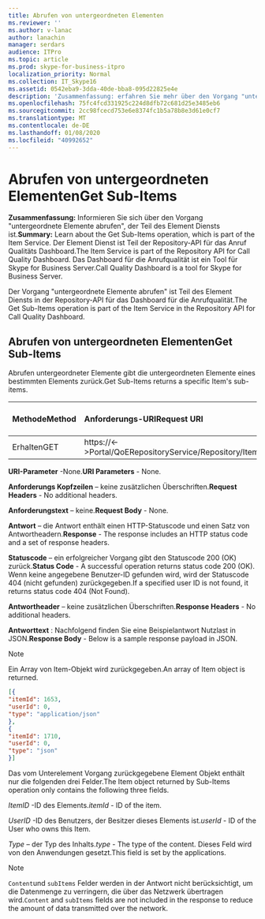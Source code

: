 ```yaml
---
title: Abrufen von untergeordneten Elementen
ms.reviewer: ''
ms.author: v-lanac
author: lanachin
manager: serdars
audience: ITPro
ms.topic: article
ms.prod: skype-for-business-itpro
localization_priority: Normal
ms.collection: IT_Skype16
ms.assetid: 0542eba9-3dda-40de-bba8-095d22825e4e
description: 'Zusammenfassung: erfahren Sie mehr über den Vorgang "untergeordnete Elemente abrufen", der Teil des Element Diensts ist. Der Element Dienst ist Teil der Repository-API für das Anruf Qualitäts Dashboard. Das Dashboard für die Anrufqualität ist ein Tool für Skype for Business Server.'
ms.openlocfilehash: 75fc4fcd331925c224d8dfb72c681d25e3485eb6
ms.sourcegitcommit: 2cc98fcecd753e6e8374fc1b5a78b8e3d61e0cf7
ms.translationtype: MT
ms.contentlocale: de-DE
ms.lasthandoff: 01/08/2020
ms.locfileid: "40992652"
---
```

# <a name="get-sub-items"></a><span data-ttu-id="df631-105">Abrufen von untergeordneten Elementen</span><span class="sxs-lookup"><span data-stu-id="df631-105">Get Sub-Items</span></span>
 
<span data-ttu-id="df631-106">**Zusammenfassung:** Informieren Sie sich über den Vorgang "untergeordnete Elemente abrufen", der Teil des Element Diensts ist.</span><span class="sxs-lookup"><span data-stu-id="df631-106">**Summary:** Learn about the Get Sub-Items operation, which is part of the Item Service.</span></span> <span data-ttu-id="df631-107">Der Element Dienst ist Teil der Repository-API für das Anruf Qualitäts Dashboard.</span><span class="sxs-lookup"><span data-stu-id="df631-107">The Item Service is part of the Repository API for Call Quality Dashboard.</span></span> <span data-ttu-id="df631-108">Das Dashboard für die Anrufqualität ist ein Tool für Skype for Business Server.</span><span class="sxs-lookup"><span data-stu-id="df631-108">Call Quality Dashboard is a tool for Skype for Business Server.</span></span>
  
<span data-ttu-id="df631-109">Der Vorgang "untergeordnete Elemente abrufen" ist Teil des Element Diensts in der Repository-API für das Dashboard für die Anrufqualität.</span><span class="sxs-lookup"><span data-stu-id="df631-109">The Get Sub-Items operation is part of the Item Service in the Repository API for Call Quality Dashboard.</span></span>
  
## <a name="get-sub-items"></a><span data-ttu-id="df631-110">Abrufen von untergeordneten Elementen</span><span class="sxs-lookup"><span data-stu-id="df631-110">Get Sub-Items</span></span>

<span data-ttu-id="df631-111">Abrufen untergeordneter Elemente gibt die untergeordneten Elemente eines bestimmten Elements zurück.</span><span class="sxs-lookup"><span data-stu-id="df631-111">Get Sub-Items returns a specific Item's sub-items.</span></span>
  

|<span data-ttu-id="df631-112">**Methode**</span><span class="sxs-lookup"><span data-stu-id="df631-112">**Method**</span></span>|<span data-ttu-id="df631-113">**Anforderungs-URI**</span><span class="sxs-lookup"><span data-stu-id="df631-113">**Request URI**</span></span>|<span data-ttu-id="df631-114">**HTTP-Version**</span><span class="sxs-lookup"><span data-stu-id="df631-114">**HTTP Version**</span></span>|
|:-----|:-----|:-----|
|<span data-ttu-id="df631-115">Erhalten</span><span class="sxs-lookup"><span data-stu-id="df631-115">GET</span></span>  <br/> |<span data-ttu-id="df631-116">https://\<-\>Portal/QoERepositoryService/Repository/Item/{Itemid}/SubItem</span><span class="sxs-lookup"><span data-stu-id="df631-116">https://\<portal\>/QoERepositoryService/repository/item/{itemId}/subitem</span></span>  <br/> |<span data-ttu-id="df631-117">HTTP/1.1</span><span class="sxs-lookup"><span data-stu-id="df631-117">HTTP/1.1</span></span>  <br/> |
   
 <span data-ttu-id="df631-118">**URI-Parameter** -None.</span><span class="sxs-lookup"><span data-stu-id="df631-118">**URI Parameters** - None.</span></span>
  
 <span data-ttu-id="df631-119">**Anforderungs Kopfzeilen** – keine zusätzlichen Überschriften.</span><span class="sxs-lookup"><span data-stu-id="df631-119">**Request Headers** - No additional headers.</span></span>
  
 <span data-ttu-id="df631-120">**Anforderungstext** – keine.</span><span class="sxs-lookup"><span data-stu-id="df631-120">**Request Body** - None.</span></span>
  
 <span data-ttu-id="df631-121">**Antwort** – die Antwort enthält einen HTTP-Statuscode und einen Satz von Antwortheadern.</span><span class="sxs-lookup"><span data-stu-id="df631-121">**Response** - The response includes an HTTP status code and a set of response headers.</span></span>
  
 <span data-ttu-id="df631-122">**Statuscode** – ein erfolgreicher Vorgang gibt den Statuscode 200 (OK) zurück.</span><span class="sxs-lookup"><span data-stu-id="df631-122">**Status Code** - A successful operation returns status code 200 (OK).</span></span> <span data-ttu-id="df631-123">Wenn keine angegebene Benutzer-ID gefunden wird, wird der Statuscode 404 (nicht gefunden) zurückgegeben.</span><span class="sxs-lookup"><span data-stu-id="df631-123">If a specified user ID is not found, it returns status code 404 (Not Found).</span></span>
  
 <span data-ttu-id="df631-124">**Antwortheader** – keine zusätzlichen Überschriften.</span><span class="sxs-lookup"><span data-stu-id="df631-124">**Response Headers** - No additional headers.</span></span>
  
 <span data-ttu-id="df631-125">**Antworttext** : Nachfolgend finden Sie eine Beispielantwort Nutzlast in JSON.</span><span class="sxs-lookup"><span data-stu-id="df631-125">**Response Body** - Below is a sample response payload in JSON.</span></span>
  
> [!NOTE]
> <span data-ttu-id="df631-126">Ein Array von Item-Objekt wird zurückgegeben.</span><span class="sxs-lookup"><span data-stu-id="df631-126">An array of Item object is returned.</span></span> 
  
```json
[{
"itemId": 1653,
"userId": 0,
"type": "application/json"
},
{
"itemId": 1710,
"userId": 0,
"type": "json"
}]
```

<span data-ttu-id="df631-127">Das vom Unterelement Vorgang zurückgegebene Element Objekt enthält nur die folgenden drei Felder.</span><span class="sxs-lookup"><span data-stu-id="df631-127">The Item object returned by Sub-Items operation only contains the following three fields.</span></span> 
  
 <span data-ttu-id="df631-128">*ItemID* -ID des Elements.</span><span class="sxs-lookup"><span data-stu-id="df631-128">*itemId*  - ID of the item.</span></span>
  
 <span data-ttu-id="df631-129">*UserID* -ID des Benutzers, der Besitzer dieses Elements ist.</span><span class="sxs-lookup"><span data-stu-id="df631-129">*userId*  - ID of the User who owns this Item.</span></span>
  
 <span data-ttu-id="df631-130">*Type* – der Typ des Inhalts.</span><span class="sxs-lookup"><span data-stu-id="df631-130">*type*  - The type of the content.</span></span> <span data-ttu-id="df631-131">Dieses Feld wird von den Anwendungen gesetzt.</span><span class="sxs-lookup"><span data-stu-id="df631-131">This field is set by the applications.</span></span>
  
> [!NOTE]
>  <span data-ttu-id="df631-132">`Content`und `subItems` Felder werden in der Antwort nicht berücksichtigt, um die Datenmenge zu verringern, die über das Netzwerk übertragen wird.</span><span class="sxs-lookup"><span data-stu-id="df631-132">`Content` and `subItems` fields are not included in the response to reduce the amount of data transmitted over the network.</span></span>
  

